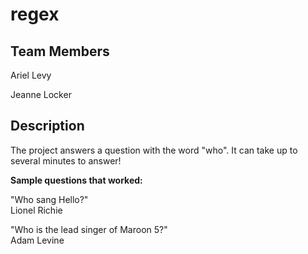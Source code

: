 # regex

## Team Members

Ariel Levy

Jeanne Locker

## Description

The project answers a question with the word "who". It can take up to several minutes to answer! 

**Sample questions that worked:**

"Who sang Hello?"  
Lionel Richie

"Who is the lead singer of Maroon 5?"  
Adam Levine
